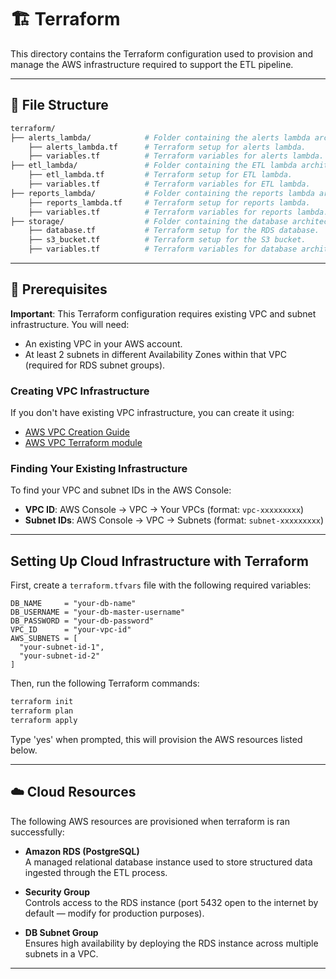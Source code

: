 # 🏗️ Terraform

This directory contains the Terraform configuration used to provision and manage the AWS infrastructure required to support the ETL pipeline.

---

## 📁 File Structure

```bash
terraform/
├── alerts_lambda/            # Folder containing the alerts lambda architecture in terraform.
    ├── alerts_lambda.tf      # Terraform setup for alerts lambda.
    ├── variables.tf          # Terraform variables for alerts lambda.
├── etl_lambda/               # Folder containing the ETL lambda architecture in terraform.
    ├── etl_lambda.tf         # Terraform setup for ETL lambda.
    ├── variables.tf          # Terraform variables for ETL lambda.
├── reports_lambda/           # Folder containing the reports lambda architecture in terraform.
    ├── reports_lambda.tf     # Terraform setup for reports lambda.
    ├── variables.tf          # Terraform variables for reports lambda.
├── storage/                  # Folder containing the database architecture in terraform. 
    ├── database.tf           # Terraform setup for the RDS database.
    ├── s3_bucket.tf          # Terraform setup for the S3 bucket.
    ├── variables.tf          # Terraform variables for database architecture.
```
---

## 🔧 Prerequisites

**Important**: This Terraform configuration requires existing VPC and subnet infrastructure. You will need:

- An existing VPC in your AWS account.
- At least 2 subnets in different Availability Zones within that VPC (required for RDS subnet groups).

### Creating VPC Infrastructure
If you don't have existing VPC infrastructure, you can create it using:

- [AWS VPC Creation Guide](https://docs.aws.amazon.com/vpc/latest/userguide/create-vpc.html)
- [AWS VPC Terraform module](https://registry.terraform.io/modules/terraform-aws-modules/vpc/aws/latest)

### Finding Your Existing Infrastructure
To find your VPC and subnet IDs in the AWS Console:

- **VPC ID**: AWS Console → VPC → Your VPCs (format: `vpc-xxxxxxxxx`)
- **Subnet IDs**: AWS Console → VPC → Subnets (format: `subnet-xxxxxxxxx`)

---

## Setting Up Cloud Infrastructure with Terraform

First, create a `terraform.tfvars` file with the following required variables:

```
DB_NAME     = "your-db-name"
DB_USERNAME = "your-db-master-username"
DB_PASSWORD = "your-db-password"
VPC_ID      = "your-vpc-id"
AWS_SUBNETS = [
  "your-subnet-id-1",
  "your-subnet-id-2"
]
```
Then, run the following Terraform commands:
```bash
terraform init
terraform plan
terraform apply
```
Type 'yes' when prompted, this will provision the AWS resources listed below.

---

## ☁️ Cloud Resources

The following AWS resources are provisioned when terraform is ran successfully:

- **Amazon RDS (PostgreSQL)**  
  A managed relational database instance used to store structured data ingested through the ETL process.
  
- **Security Group**  
  Controls access to the RDS instance (port 5432 open to the internet by default — modify for production purposes).

- **DB Subnet Group**  
  Ensures high availability by deploying the RDS instance across multiple subnets in a VPC.

---
